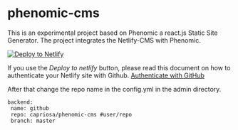 # phenomic-cms

This is an experimental project based on Phenomic a react.js Static Site Generator.
The project integrates the Netlify-CMS with Phenomic.

<a href="https://app.netlify.com/start/deploy?repository=https://github.com/capriosa/mdwp-phenomic"> <img src="https://www.netlify.com/img/deploy/button.svg" title="Deploy to Netlify"> </a>

If you use the *Deploy to netlify* button, please read this document on how to authenticate your Netlify site with Github.
<a href="https://www.netlifycms.org/docs/test-drive/">Authenticate with GitHub</a>

After that change the repo name in the config.yml in the admin directory.

    backend:  
     name: github  
     repo: capriosa/phenomic-cms #user/repo  
     branch: master
